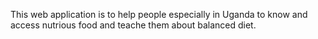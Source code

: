 This web application is to help people especially in Uganda to know and access nutrious food and teache them about balanced diet.